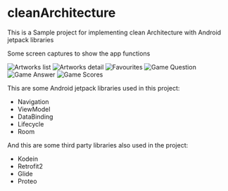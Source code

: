 # cleanArchitecture
This is a Sample project for implementing clean Architecture with Android jetpack libraries

Some screen captures to show the app functions

![Artworks list](/art/01.png?raw=true "Artworks List")
![Artworks detail](/art/02.png?raw=true "Artworks Detail")
![Favourites](/art/03.png?raw=true "Favourite Artworks")
![Game Question](/art/04.png?raw=true "Game Question")
![Game Answer](/art/05.png?raw=true "Game Answer")
![Game Scores](/art/06.png?raw=true "Game Scores")

This are some Android jetpack libraries used in this project:

* Navigation
* ViewModel
* DataBinding
* Lifecycle
* Room

And this are some third party libraries also used in the project:

* Kodein
* Retrofit2
* Glide
* Proteo
